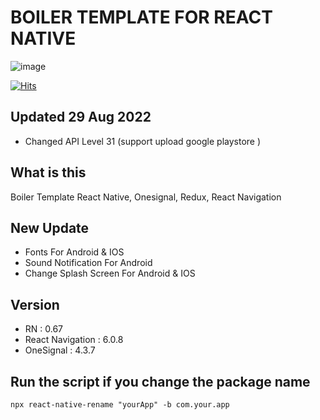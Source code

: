 # BOILER TEMPLATE FOR REACT NATIVE

![image](https://user-images.githubusercontent.com/49223890/160132104-d0de5217-40a8-406d-b9a9-cd1232224f71.png)

[![Hits](https://hits.seeyoufarm.com/api/count/incr/badge.svg?url=https%3A%2F%2Fgithub.com%2Fsalimsea%2Frnosrdxclean&count_bg=%2379C83D&title_bg=%234D4D4D&icon=react.svg&icon_color=%23FFFFFF&title=hits&edge_flat=false)](https://hits.seeyoufarm.com)

## Updated 29 Aug 2022

- Changed API Level 31 (support upload google playstore )

## What is this

Boiler Template React Native, Onesignal, Redux, React Navigation

## New Update

- Fonts For Android & IOS
- Sound Notification For Android
- Change Splash Screen For Android & IOS

## Version

- RN : 0.67
- React Navigation : 6.0.8
- OneSignal : 4.3.7

## Run the script if you change the package name

```
npx react-native-rename "yourApp" -b com.your.app
```
